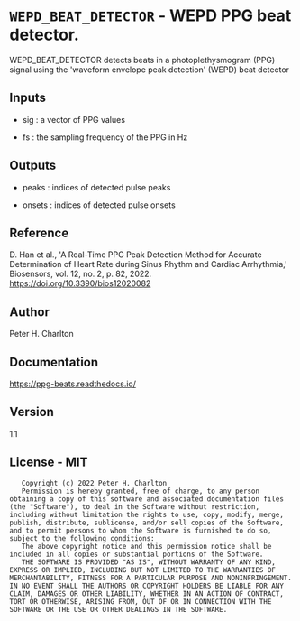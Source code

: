 # `WEPD_BEAT_DETECTOR` - WEPD PPG beat detector.
WEPD_BEAT_DETECTOR detects beats in a photoplethysmogram (PPG) signal
using the 'waveform envelope peak detection' (WEPD) beat detector

##  Inputs
+   sig : a vector of PPG values
    
+   fs  : the sampling frequency of the PPG in Hz
    
##  Outputs
+   peaks : indices of detected pulse peaks
    
+   onsets : indices of detected pulse onsets
    
##  Reference
D. Han et al., 'A Real-Time PPG Peak Detection Method for Accurate Determination of Heart Rate during Sinus Rhythm and Cardiac Arrhythmia,' Biosensors, vol. 12, no. 2, p. 82, 2022. <https://doi.org/10.3390/bios12020082>

##  Author
Peter H. Charlton

##  Documentation
<https://ppg-beats.readthedocs.io/>

##  Version
1.1

##  License - MIT
       Copyright (c) 2022 Peter H. Charlton
       Permission is hereby granted, free of charge, to any person obtaining a copy of this software and associated documentation files (the "Software"), to deal in the Software without restriction, including without limitation the rights to use, copy, modify, merge, publish, distribute, sublicense, and/or sell copies of the Software, and to permit persons to whom the Software is furnished to do so, subject to the following conditions:
       The above copyright notice and this permission notice shall be included in all copies or substantial portions of the Software.
       THE SOFTWARE IS PROVIDED "AS IS", WITHOUT WARRANTY OF ANY KIND, EXPRESS OR IMPLIED, INCLUDING BUT NOT LIMITED TO THE WARRANTIES OF MERCHANTABILITY, FITNESS FOR A PARTICULAR PURPOSE AND NONINFRINGEMENT. IN NO EVENT SHALL THE AUTHORS OR COPYRIGHT HOLDERS BE LIABLE FOR ANY CLAIM, DAMAGES OR OTHER LIABILITY, WHETHER IN AN ACTION OF CONTRACT, TORT OR OTHERWISE, ARISING FROM, OUT OF OR IN CONNECTION WITH THE SOFTWARE OR THE USE OR OTHER DEALINGS IN THE SOFTWARE.
